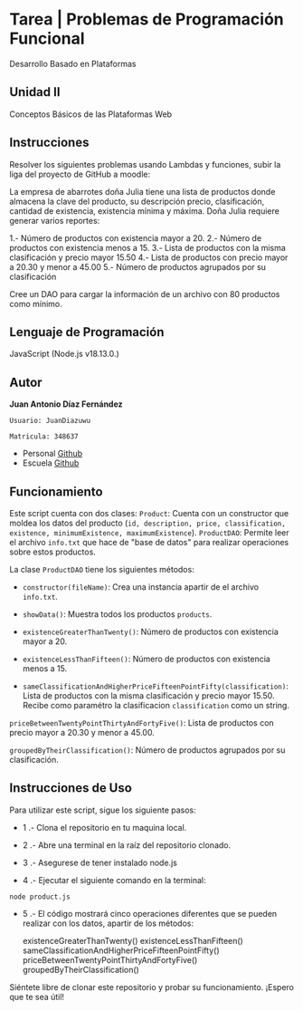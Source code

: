 # Tarea | Problemas de Programación Funcional

Desarrollo Basado en Plataformas

## Unidad II

Conceptos Básicos de las Plataformas Web

## Instrucciones

Resolver los siguientes problemas usando Lambdas y funciones, subir la liga del proyecto de GitHub a moodle:

La empresa de abarrotes doña Julia tiene una lista de productos donde almacena la clave del producto, su descripción precio, clasificación, cantidad de existencia, existencia mínima y máxima. Doña Julia requiere generar varios reportes:

1.- Número de productos con existencia mayor a 20.
2.- Número de productos con existencia menos a 15.
3.- Lista de productos con la misma clasificación y precio mayor 15.50
4.- Lista de productos con precio mayor a 20.30 y menor a 45.00
5.- Número de productos agrupados por su clasificación

Cree un DAO para cargar la información de un archivo con 80 productos como mínimo.

## Lenguaje de Programación 

JavaScript (Node.js v18.13.0.)

## Autor

**Juan Antonio Díaz Fernández**

	Usuario: JuanDiazuwu

	Matricula: 348637

* Personal [Github](https://github.com/Fuan200/) 
* Escuela [Github](https://github.com/JuanDiazuwu)

## Funcionamiento

Este script cuenta con dos clases:
    `Product`: Cuenta con un constructor que moldea los datos del producto (`id, description, price, classification, existence, minimumExistence, maximumExistence`).
    `ProductDAO`: Permite leer el archivo `info.txt` que hace de "base de datos" para realizar operaciones sobre estos productos.

La clase `ProductDAO` tiene los siguientes métodos:

* `constructor(fileName)`: Crea una instancia apartir de el archivo `info.txt`.

* `showData()`: Muestra todos los productos `products`.

* `existenceGreaterThanTwenty()`: Número de productos con existencia mayor a 20.

* `existenceLessThanFifteen()`: Número de productos con existencia menos a 15.

* `sameClassificationAndHigherPriceFifteenPointFifty(classification)`: Lista de productos con la misma clasificación y precio mayor 15.50. Recibe como paramétro la clasificacion `classification` como un string.

`priceBetweenTwentyPointThirtyAndFortyFive()`: Lista de productos con precio mayor a 20.30 y menor a 45.00.

`groupedByTheirClassification()`: Número de productos agrupados por su clasificación.

## Instrucciones de Uso

Para utilizar este script, sigue los siguiente pasos:

* 1 .- Clona el repositorio en tu maquina local.

* 2 .- Abre una terminal en la raíz del repositorio clonado.

* 3 .- Asegurese de tener instalado node.js

* 4 .- Ejecutar el siguiente comando en la terminal:

```
node product.js
```

* 5 .- El código mostrará cinco operaciones diferentes que se pueden realizar con los datos, apartir de los métodos:

    existenceGreaterThanTwenty()
    existenceLessThanFifteen()
    sameClassificationAndHigherPriceFifteenPointFifty()
    priceBetweenTwentyPointThirtyAndFortyFive()
    groupedByTheirClassification()

Siéntete libre de clonar este repositorio y probar su funcionamiento. ¡Espero que te sea útil!